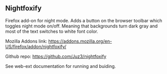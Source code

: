 ## Nightfoxify

Firefox add-on for night mode. Adds a button on the browser toolbar which
toggles night mode on/off. Meaning that backgrounds turn dark gray and most of
the text switches to white font color.

Mozilla Addons link:
https://addons.mozilla.org/en-US/firefox/addon/nightfoxify/

Github repo:
https://github.com/Juz3/nightfoxify

See web-ext documentation for running and buiding.

